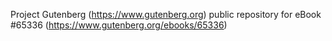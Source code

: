 Project Gutenberg (https://www.gutenberg.org) public repository for eBook #65336 (https://www.gutenberg.org/ebooks/65336)
